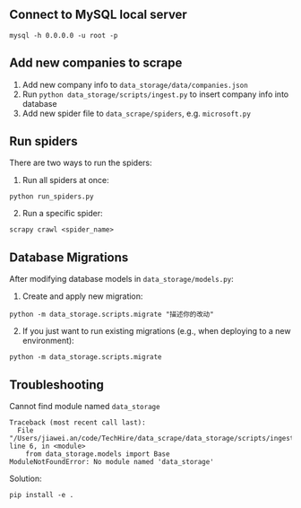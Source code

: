 ## Connect to MySQL local server
```
mysql -h 0.0.0.0 -u root -p
```

## Add new companies to scrape

1. Add new company info to `data_storage/data/companies.json`
2. Run `python data_storage/scripts/ingest.py` to insert company info into database
3. Add new spider file to `data_scrape/spiders`, e.g. `microsoft.py`

## Run spiders
There are two ways to run the spiders:

1. Run all spiders at once:
```
python run_spiders.py
```

2. Run a specific spider:
```
scrapy crawl <spider_name>
```

## Database Migrations

After modifying database models in `data_storage/models.py`:

1. Create and apply new migration:
```
python -m data_storage.scripts.migrate "描述你的改动"
```

2. If you just want to run existing migrations (e.g., when deploying to a new environment):
```
python -m data_storage.scripts.migrate
```

## Troubleshooting
Cannot find module named `data_storage`
```
Traceback (most recent call last):
  File "/Users/jiawei.an/code/TechHire/data_scrape/data_storage/scripts/ingest.py", line 6, in <module>
    from data_storage.models import Base
ModuleNotFoundError: No module named 'data_storage'
```

Solution:
```
pip install -e .
```